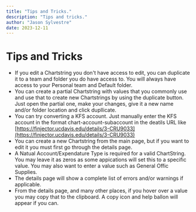 ```yaml
---
title: "Tips and Tricks."
description: "Tips and tricks."
author: "Jason Sylvestre"
date: 2023-12-11
---
```


# Tips and Tricks
- If you edit a Chartstring you don't have access to edit, you can duplicate it to a team and folder you do have access to. You will always have access to your Personal team and Default folder.
- You can create a partial Chartstring with values that you commonly use and use that to create new Chartstrings by using the duplicate button. Just open the partial one, make your changes, give it a new name and/or folder location and click dupllicate.
- You can try converting a KFS account. Just manually enter the KFS account in the format chart-account-subaccount in the deatils URL like [https://finjector.ucdavis.edu/details/3-CRU9033](https://finjector.ucdavis.edu/details/3-CRU9033)
- You can create a new Chartstring from the main page, but if you want to edit it you must first go through the details page.
- A Natual Account/Expendature Type is required for a valid ChartString. You may leave it as zeros as some appications will set this to a specific value. You may also want to enter a value such as General Offic Supplies.
- The details page will show a complete list of errors and/or warnings if applicable.
- From the details page, and many other places, if you hover over a value you may copy that to the clipboard. A copy icon and help ballon will appear if you can. 